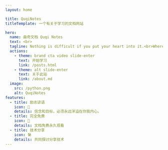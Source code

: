 ```yaml
---
layout: home

title: QuqiNotes
titleTemplate: 一个有关于学习的文档网站

hero:
  name: 曲奇文档 Quqi Notes
  text: <br>
  tagline: Nothing is difficult if you put your heart into it.<br>Where there is a will, there is a way. 
  actions:
    - theme: brand cta video slide-enter
      text: 开始学习
      link: /posts.html
    - theme: alt slide-enter
      text: 关于此站
      link: /about.md
  image:
    src: /python.png
    alt: QuqiNotes
features:
  - title: 励志谚语
    icon: 🦾
    details: 信念和目标，必须永远洋溢在你我内心。
  - title: 完全免费
    icon: 🎉
    details: 文档免费永久观看
  - title: 技术分享
    icon: 🛠
    details: 共同探讨分享技术
---
```

<script setup>
import './.vitepress/theme/styles/home.css'
</script>